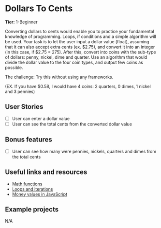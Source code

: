 # Dollars To Cents 

**Tier:** 1-Beginner

Converting dollars to cents would enable you to practice your fundamental knowledge of programming. Loops, if conditions and a simple algorithm will be used.
Your task is to let the user input a dollar value (float), assuming that it can also accept extra cents (ex. $2.75), and convert it into an integer (in this case, if $2.75 = 275). After this, convert into coins with the sub-type of dollars: penny, nickel, dime and quarter. Use an algorithm that would divide the dollar value to the four coin types, and output few coins as possible.

The challenge: Try this without using any frameworks.

(EX. If you have $0.58, I would have 4 coins: 2 quarters, 0 dimes, 1 nickel and 3 pennies)

## User Stories

-   [ ] User can enter a dollar value
-   [ ] User can see the total cents from the converted dollar value

## Bonus features

-   [ ] User can see how many were pennies, nickels, quarters and dimes from the total cents

## Useful links and resources

-   [Math functions](https://developer.mozilla.org/en-US/docs/Web/JavaScript/Reference/Global_Objects/Math)
-   [Loops and iterations](https://developer.mozilla.org/en-US/docs/Web/JavaScript/Guide/Loops_and_iteration)
-   [Money values in JavaScript](https://timleland.com/money-in-javascript/)

## Example projects

N/A
